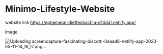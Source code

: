 # Minimo-Lifestyle-Website

website link
https://ephemeral-dieffenbachia-d14da1.netlify.app/


image

![Uploading screencapture-fascinating-biscotti-0eaad8-netlify-app-2023-05-11-14_18_17.png…]()
